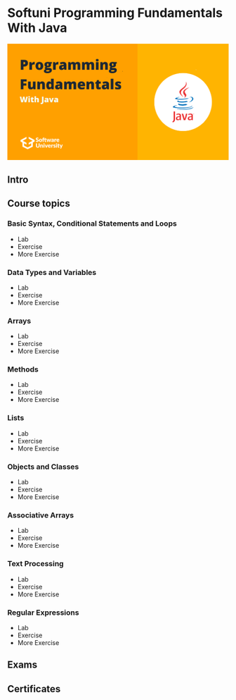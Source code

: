 # Softuni Programming Fundamentals With Java

![programming-fundamentals-softuni](programming-fundamentals-softuni.png)

## Intro


## Course topics
### Basic Syntax, Conditional Statements and Loops
- Lab
- Exercise
- More Exercise
### Data Types and Variables
- Lab
- Exercise
- More Exercise
### Arrays
- Lab
- Exercise
- More Exercise
### Methods
- Lab
- Exercise
- More Exercise
### Lists
- Lab
- Exercise
- More Exercise
### Objects and Classes
- Lab
- Exercise
- More Exercise
### Associative Arrays
- Lab
- Exercise
- More Exercise
### Text Processing
- Lab
- Exercise
- More Exercise
### Regular Expressions
- Lab
- Exercise
- More Exercise


## Exams

## Certificates
